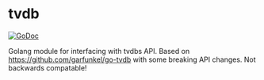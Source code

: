 tvdb
=======

[![GoDoc](https://godoc.org/github.com/nemith/tvdb?status.svg)](http://godoc.org/github.com/nemith/tvdb)

Golang module for interfacing with tvdbs API.  Based on https://github.com/garfunkel/go-tvdb with some breaking API changes.  Not backwards compatable!

